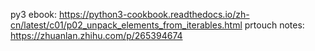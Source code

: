 py3 ebook: https://python3-cookbook.readthedocs.io/zh-cn/latest/c01/p02_unpack_elements_from_iterables.html
prtouch notes: https://zhuanlan.zhihu.com/p/265394674

